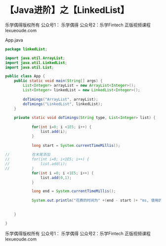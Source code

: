 # 【Java进阶】之【LinkedList】



乐学偶得版权所有  公众号1： 乐学偶得  公众号2：乐学Fintech  正版视频课程 lexueoude.com



App.java

```java
package linkedList;

import java.util.ArrayList;
import java.util.LinkedList;
import java.util.List;

public class App {
	public static void main(String[] args) {
		List<Integer> arrayList = new ArrayList<Integer>();
		List<Integer> linkedList = new LinkedList<Integer>();
		
		doTimings("ArrayList", arrayList);
		doTimings("LinkedList", linkedList);
	}
	
	private static void doTimings(String type, List<Integer> list) {
			
			for(int i=0; i <1E5; i++) {
				list.add(i);
			}
			
			long start = System.currentTimeMillis();
			
//			在末尾添加
//			for(int i=0; i<1E5; i++) {
//				list.add(i);
//			}
			for(int i =0; i <1E5; i++) {
				list.add(0,1);
			}

			long end = System.currentTimeMillis();
			
			System.out.println("花费的时间为" +(end - start )+ "ms, 使用的类型为：" + type);
			
		
	}

}

```



乐学偶得版权所有  公众号1： 乐学偶得  公众号2：乐学Fintech  正版视频课程 lexueoude.com

 




